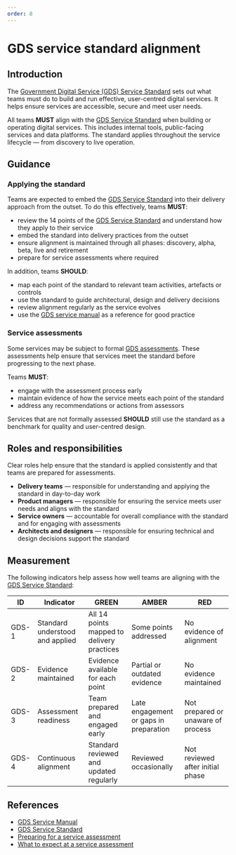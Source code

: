 ```yaml
---
order: 8
---
```

# GDS service standard alignment

## Introduction

The [Government Digital Service (GDS) Service Standard][2] sets out what teams must do to build and run effective, user-centred digital services. It helps ensure services are accessible, secure and meet user needs.

All teams **MUST** align with the [GDS Service Standard][2] when building or operating digital services. This includes internal tools, public-facing services and data platforms. The standard applies throughout the service lifecycle — from discovery to live operation.

## Guidance

### Applying the standard

Teams are expected to embed the [GDS Service Standard][2] into their delivery approach from the outset. To do this effectively, teams **MUST**:

- review the 14 points of the [GDS Service Standard][2] and understand how they apply to their service
- embed the standard into delivery practices from the outset
- ensure alignment is maintained through all phases: discovery, alpha, beta, live and retirement
- prepare for service assessments where required

In addition, teams **SHOULD**:

- map each point of the standard to relevant team activities, artefacts or controls
- use the standard to guide architectural, design and delivery decisions
- review alignment regularly as the service evolves
- use the [GDS service manual][1] as a reference for good practice

### Service assessments

Some services may be subject to formal [GDS assessments][4]. These assessments help ensure that services meet the standard before progressing to the next phase.

Teams **MUST**:

- engage with the assessment process early
- maintain evidence of how the service meets each point of the standard
- address any recommendations or actions from assessors

Services that are not formally assessed **SHOULD** still use the standard as a benchmark for quality and user-centred design.

## Roles and responsibilities

Clear roles help ensure that the standard is applied consistently and that teams are prepared for assessments.

- **Delivery teams** — responsible for understanding and applying the standard in day-to-day work
- **Product managers** — responsible for ensuring the service meets user needs and aligns with the standard
- **Service owners** — accountable for overall compliance with the standard and for engaging with assessments
- **Architects and designers** — responsible for ensuring technical and design decisions support the standard

## Measurement

The following indicators help assess how well teams are aligning with the [GDS Service Standard][2]:

| ID    | Indicator                       | GREEN                                      | AMBER                                  | RED                                |
| ----- | ------------------------------- | ------------------------------------------ | -------------------------------------- | ---------------------------------- |
| GDS-1 | Standard understood and applied | All 14 points mapped to delivery practices | Some points addressed                  | No evidence of alignment           |
| GDS-2 | Evidence maintained             | Evidence available for each point          | Partial or outdated evidence           | No evidence maintained             |
| GDS-3 | Assessment readiness            | Team prepared and engaged early            | Late engagement or gaps in preparation | Not prepared or unaware of process |
| GDS-4 | Continuous alignment            | Standard reviewed and updated regularly    | Reviewed occasionally                  | Not reviewed after initial phase   |

## References

- [GDS Service Manual][1]
- [GDS Service Standard][2]
- [Preparing for a service assessment][3]
- [What to expect at a service assessment][4]

[1]: https://www.gov.uk/service-manual
[2]: https://www.gov.uk/service-manual/service-standard
[3]: https://www.gov.uk/service-manual/service-assessments/how-service-assessments-work#preparing-for-an-assessment
[4]: https://www.gov.uk/service-manual/service-assessments/how-service-assessments-work
